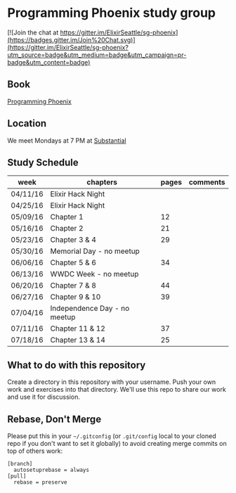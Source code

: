 # Programming Phoenix study group
[![Join the chat at https://gitter.im/ElixirSeattle/sg-phoenix](https://badges.gitter.im/Join%20Chat.svg)](https://gitter.im/ElixirSeattle/sg-phoenix?utm_source=badge&utm_medium=badge&utm_campaign=pr-badge&utm_content=badge)

## Book
[Programming Phoenix](https://pragprog.com/book/phoenix/programming-phoenix)

## Location
We meet Mondays at 7 PM at [Substantial](https://www.google.com/maps/place/Substantial/@47.6154813,-122.3224841,17z/data=!3m1!4b1!4m5!3m4!1s0x54906ad404bc6819:0xec15a3c02dc792f5!8m2!3d47.6154813!4d-122.3202954)

## Study Schedule
week | chapters   | pages | comments
-----|------------|-------|---------
04/11/16  | Elixir Hack Night | |
04/25/16  | Elixir Hack Night | |
05/09/16  | Chapter 1 | 12 |
05/16/16  | Chapter 2 | 21 |
05/23/16  | Chapter 3 & 4 | 29 |
05/30/16  | Memorial Day - no meetup| |
06/06/16  | Chapter 5 & 6 | 34 |
06/13/16  | WWDC Week - no meetup | |
06/20/16  | Chapter 7 & 8 | 44 |
06/27/16  | Chapter 9 & 10 | 39 |
07/04/16  | Independence Day - no meetup | |
07/11/16  | Chapter 11 & 12 | 37 |
07/18/16  | Chapter 13 & 14 | 25 |

## What to do with this repository

Create a directory in this repository with your username. Push your own work and exercises into that directory. We'll use this repo to share our work and use it for discussion.

## Rebase, Don't Merge

Please put this in your `~/.gitconfig` (or `.git/config` local to your
cloned repo if you don't want to set it globally) to avoid creating
merge commits on top of others work:

```
[branch]
  autosetuprebase = always
[pull]
  rebase = preserve
```
